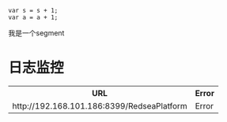 	var s = s + 1;
	var a = a + 1;

我是一个segment

# 日志监控

<table width="100">
<tr>
	<th>URL<th>Error
</tr>

<tr>
	<td>http://192.168.101.186:8399/RedseaPlatform<td>Error
</tr>
</table>









